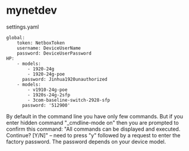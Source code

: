 # mynetdev

settings.yaml

	global:
		token: NetboxToken
		username: DeviceUserName
		password: DeviceUserPassword
	HP:
		- models:
			- 1920-24g
			- 1920-24g-poe
		  password: Jinhua1920unauthorized
		- models:
			- v1910-24g-poe
			- 1920s-24g-2sfp
			- 3com-baseline-switch-2928-sfp
		  password: '512900'


By default in the command line you have only few commands. But if you enter hidden command "_cmdline-mode on" then you are prompted to confirm this command: "All commands can be displayed and executed. Continue? [Y/N]" – need to press "y" followed by a request to enter the factory password. The password depends on your device model.
